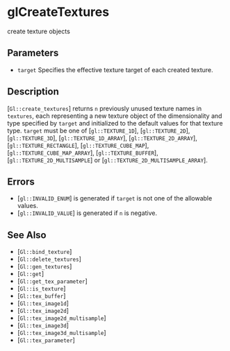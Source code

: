 # glCreateTextures
create texture objects

## Parameters
- `target`
  Specifies the effective texture target of each created texture.

## Description
[`Gl::create_textures`] returns `n` previously unused texture names in
  `textures`, each representing a new texture object of the
  dimensionality and type specified by `target` and initialized to the
  default values for that texture type.
`target` must be one of [`gl::TEXTURE_1D`], [`gl::TEXTURE_2D`],
  [`gl::TEXTURE_3D`], [`gl::TEXTURE_1D_ARRAY`],
  [`gl::TEXTURE_2D_ARRAY`], [`gl::TEXTURE_RECTANGLE`],
  [`gl::TEXTURE_CUBE_MAP`], [`gl::TEXTURE_CUBE_MAP_ARRAY`],
  [`gl::TEXTURE_BUFFER`], [`gl::TEXTURE_2D_MULTISAMPLE`] or
  [`gl::TEXTURE_2D_MULTISAMPLE_ARRAY`].

## Errors
- [`gl::INVALID_ENUM`] is generated if `target` is not one of the
  allowable values.
- [`gl::INVALID_VALUE`] is generated if `n` is negative.

## See Also
- [`Gl::bind_texture`]
- [`Gl::delete_textures`]
- [`Gl::gen_textures`]
- [`Gl::get`]
- [`Gl::get_tex_parameter`]
- [`Gl::is_texture`]
- [`Gl::tex_buffer`]
- [`Gl::tex_image1d`]
- [`Gl::tex_image2d`]
- [`Gl::tex_image2d_multisample`]
- [`Gl::tex_image3d`]
- [`Gl::tex_image3d_multisample`]
- [`Gl::tex_parameter`]
